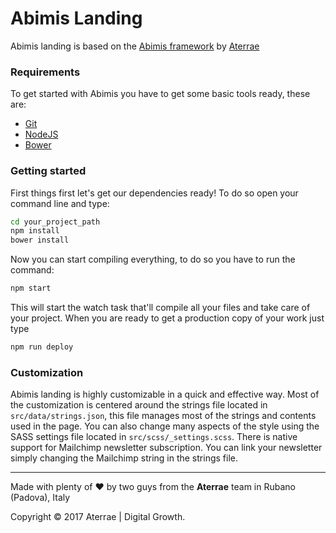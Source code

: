 # Abimis Landing
Abimis landing is based on the [Abimis framework](https://https://github.com/aterrae/abimis) by [Aterrae](http://aterrae.com)

### Requirements
To get started with Abimis you have to get some basic tools ready, these are:
- [Git](https://git-scm.com/)
- [NodeJS](https://nodejs.org/en/)
- [Bower](https://bower.io)

### Getting started
First things first let's get our dependencies ready!
To do so open your command line and type:
```bash
cd your_project_path
npm install
bower install
```
Now you can start compiling everything, to do so you have to run the command:
```bash
npm start
```
This will start the watch task that'll compile all your files and take care of your project.
When you are ready to get a production copy of your work just type
```bash
npm run deploy
```

### Customization
Abimis landing is highly customizable in a quick and effective way.
Most of the customization is centered around the strings file located in `src/data/strings.json`, this file manages most of the strings and contents used in the page.
You can also change many aspects of the style using the SASS settings file located in `src/scss/_settings.scss`.
There is native support for Mailchimp newsletter subscription. You can link your newsletter simply changing the Mailchimp string in the strings file.

---
Made with plenty of ❤️ by two guys from the **Aterrae** team in Rubano (Padova), Italy

Copyright © 2017 Aterrae | Digital Growth.
